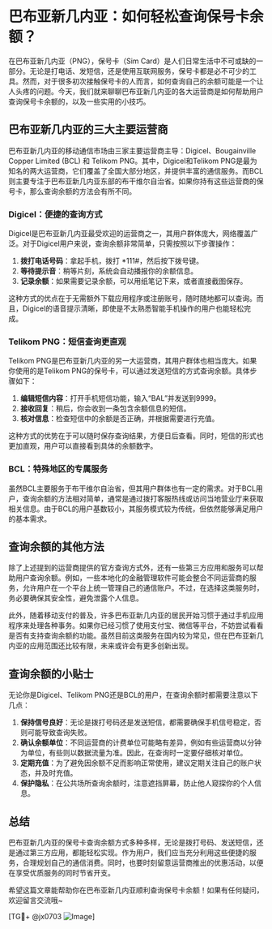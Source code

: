 # 巴布亚新几内亚：如何轻松查询保号卡余额？

在巴布亚新几内亚（PNG），保号卡（Sim Card）是人们日常生活中不可或缺的一部分。无论是打电话、发短信，还是使用互联网服务，保号卡都是必不可少的工具。然而，对于很多初次接触保号卡的人而言，如何查询自己的余额可能是一个让人头疼的问题。今天，我们就来聊聊巴布亚新几内亚的各大运营商是如何帮助用户查询保号卡余额的，以及一些实用的小技巧。

## 巴布亚新几内亚的三大主要运营商

巴布亚新几内亚的移动通信市场由三家主要运营商主导：Digicel、Bougainville Copper Limited (BCL) 和 Telikom PNG。其中，Digicel和Telikom PNG是最为知名的两大运营商，它们覆盖了全国大部分地区，并提供丰富的通信服务。而BCL则主要专注于巴布亚新几内亚东部的布干维尔自治省。如果你持有这些运营商的保号卡，那么查询余额的方法会有所不同。

### Digicel：便捷的查询方式

Digicel是巴布亚新几内亚最受欢迎的运营商之一，其用户群体庞大，网络覆盖广泛。对于Digicel用户来说，查询余额非常简单，只需按照以下步骤操作：

1. **拨打电话号码**：拿起手机，拨打 *111#，然后按下拨号键。
2. **等待提示音**：稍等片刻，系统会自动播报你的余额信息。
3. **记录余额**：如果需要记录余额，可以用纸笔记下来，或者直接截图保存。

这种方式的优点在于无需额外下载应用程序或注册账号，随时随地都可以查询。而且，Digicel的语音提示清晰，即使是不太熟悉智能手机操作的用户也能轻松完成。

### Telikom PNG：短信查询更直观

Telikom PNG是巴布亚新几内亚的另一大运营商，其用户群体也相当庞大。如果你使用的是Telikom PNG的保号卡，可以通过发送短信的方式查询余额。具体步骤如下：

1. **编辑短信内容**：打开手机短信功能，输入“BAL”并发送到9999。
2. **接收回复**：稍后，你会收到一条包含余额信息的短信。
3. **核对信息**：检查短信中的余额是否正确，并根据需要进行充值。

这种方式的优势在于可以随时保存查询结果，方便日后查看。同时，短信的形式也更加直观，用户可以直接看到具体的余额数字。

### BCL：特殊地区的专属服务

虽然BCL主要服务于布干维尔自治省，但其用户群体也有一定的需求。对于BCL用户，查询余额的方法相对简单，通常是通过拨打客服热线或访问当地营业厅来获取相关信息。由于BCL的用户基数较小，其服务模式较为传统，但依然能够满足用户的基本需求。

## 查询余额的其他方法

除了上述提到的运营商提供的官方查询方式外，还有一些第三方应用和服务可以帮助用户查询余额。例如，一些本地化的金融管理软件可能会整合不同运营商的服务，允许用户在一个平台上统一管理自己的通信账户。不过，在选择这类服务时，务必要确保其安全性，避免泄露个人信息。

此外，随着移动支付的普及，许多巴布亚新几内亚的居民开始习惯于通过手机应用程序来处理各种事务。如果你已经习惯了使用支付宝、微信等平台，不妨尝试看看是否有支持查询余额的功能。虽然目前这类服务在国内较为常见，但在巴布亚新几内亚的应用范围还比较有限，未来或许会有更多创新出现。

## 查询余额的小贴士

无论你是Digicel、Telikom PNG还是BCL的用户，在查询余额时都需要注意以下几点：

1. **保持信号良好**：无论是拨打号码还是发送短信，都需要确保手机信号稳定，否则可能导致查询失败。
2. **确认余额单位**：不同运营商的计费单位可能略有差异，例如有些运营商以分钟为单位，有些则以数据流量为准。因此，在查询时一定要仔细核对单位。
3. **定期充值**：为了避免因余额不足而影响正常使用，建议定期关注自己的账户状态，并及时充值。
4. **保护隐私**：在公共场所查询余额时，注意遮挡屏幕，防止他人窥探你的个人信息。

## 总结

巴布亚新几内亚的保号卡查询余额方式多种多样，无论是拨打号码、发送短信，还是通过第三方应用，都能轻松实现。作为用户，我们应当充分利用这些便捷的服务，合理规划自己的通信消费。同时，也要时刻留意运营商推出的优惠活动，以便在享受优质服务的同时节省开支。

希望这篇文章能帮助你在巴布亚新几内亚顺利查询保号卡余额！如果有任何疑问，欢迎留言交流哦~

[TG💪+ @jx0703 ![Image](https://github.com/user-attachments/assets/dbca1d08-cadb-493c-b0ec-ad6f7a83f270)]